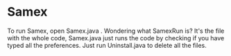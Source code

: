 # Samex
To run Samex, open Samex.java . Wondering what SamexRun is? It's the file with the whole code, Samex.java just runs the code by checking if you have typed all the preferences.
Just run Uninstall.java to delete all the files.

